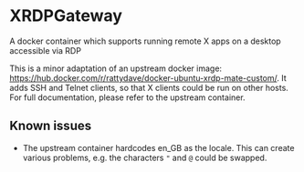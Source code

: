 # XRDPGateway
A docker container which supports running remote X apps on a desktop accessible via RDP

This is a minor adaptation of an upstream docker image: https://hub.docker.com/r/rattydave/docker-ubuntu-xrdp-mate-custom/.
It adds SSH and Telnet clients, so that X clients could be run on other hosts. For full documentation,
please refer to the upstream container.

## Known issues

  * The upstream container hardcodes en_GB as the locale. This can create various problems, e.g. the characters ``"`` and ``@`` could be swapped.
